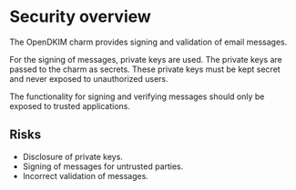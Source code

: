 # Security overview

The OpenDKIM charm provides signing and validation of email messages.

For the signing of messages, private keys are used. The private keys are
passed to the charm as secrets. These private keys must be kept secret and
never exposed to unauthorized users.

The functionality for signing and verifying messages should only be exposed
to trusted applications.

## Risks

- Disclosure of private keys.
- Signing of messages for untrusted parties.
- Incorrect validation of messages.
